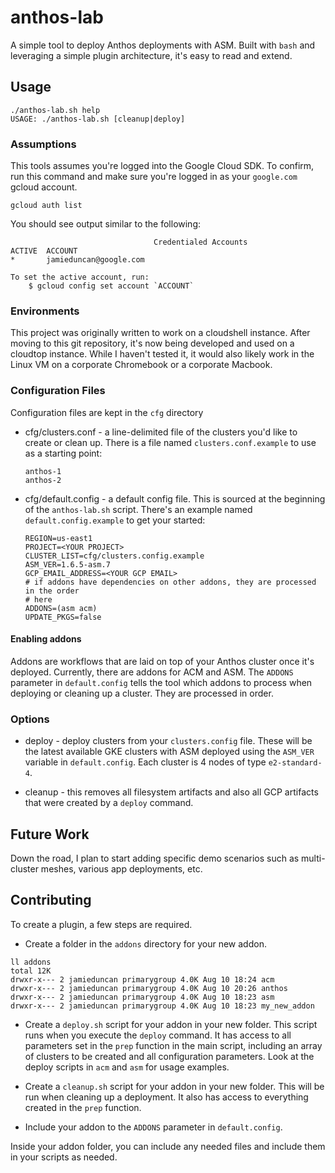 # anthos-lab

A simple tool to deploy Anthos deployments with ASM. Built with `bash` and
leveraging a simple plugin architecture, it's
easy to read and extend.

## Usage

```
./anthos-lab.sh help
USAGE: ./anthos-lab.sh [cleanup|deploy]

```

### Assumptions 

This tools assumes you're logged into the Google Cloud SDK. To confirm, run this
command and make sure you're logged in as your `google.com` gcloud account. 

```
gcloud auth list
```

You should see output similar to the following: 

```
                                Credentialed Accounts
ACTIVE  ACCOUNT
*       jamieduncan@google.com

To set the active account, run:
    $ gcloud config set account `ACCOUNT`

```

### Environments

This project was originally written to work on a cloudshell instance. After moving to
this git repository, it's now being developed and used on a cloudtop instance.
While I haven't tested it, it would also likely work in the Linux VM on a
corporate Chromebook or a corporate Macbook.

### Configuration Files

Configuration files are kept in the `cfg` directory

* cfg/clusters.conf - a line-delimited file of the clusters you'd like to create or
  clean up. There is a file named `clusters.conf.example` to use as a starting point: 

  ```
  anthos-1
  anthos-2
  ```

* cfg/default.config - a default config file. This is sourced at the beginning of
  the `anthos-lab.sh` script. There's an example named `default.config.example`
  to get your started: 

  ```
  REGION=us-east1
  PROJECT=<YOUR PROJECT>
  CLUSTER_LIST=cfg/clusters.config.example
  ASM_VER=1.6.5-asm.7
  GCP_EMAIL_ADDRESS=<YOUR GCP EMAIL>
  # if addons have dependencies on other addons, they are processed in the order 
  # here
  ADDONS=(asm acm)
  UPDATE_PKGS=false
  ```

#### Enabling addons 

Addons are workflows that are laid on top of your Anthos cluster once it's
deployed. Currently, there are addons for ACM and ASM. The `ADDONS` parameter in
`default.config` tells the tool which addons to process when deploying or
cleaning up a cluster. They are processed in order.

### Options 

* deploy - deploy clusters from your `clusters.config` file. These will be the
  latest available GKE clusters with ASM deployed using the `ASM_VER` variable
  in `default.config`. Each cluster is 4 nodes of type `e2-standard-4`.

* cleanup - this removes all filesystem artifacts and also all GCP artifacts
  that were created by a `deploy` command.

## Future Work

Down the road, I plan to start adding specific demo scenarios such as
multi-cluster meshes, various app deployments, etc.

## Contributing

To create a plugin, a few steps are required. 

* Create a folder in the `addons` directory for your new addon. 

```
ll addons 
total 12K
drwxr-x--- 2 jamieduncan primarygroup 4.0K Aug 10 18:24 acm
drwxr-x--- 2 jamieduncan primarygroup 4.0K Aug 10 20:26 anthos
drwxr-x--- 2 jamieduncan primarygroup 4.0K Aug 10 18:23 asm
drwxr-x--- 2 jamieduncan primarygroup 4.0K Aug 10 18:23 my_new_addon
```

* Create a `deploy.sh` script for your addon in your new folder. This script
  runs when you execute the `deploy` command. It has access to all parameters set in the `prep` function in the main
  script, including an array of clusters to be created and all configuration
  parameters. Look at the deploy scripts in `acm` and `asm` for usage examples.

* Create a `cleanup.sh` script for your addon in your new folder. This will be
  run when cleaning up a deployment. It also has access to everything created in
  the `prep` function. 

* Include your addon to the `ADDONS` parameter in `default.config`.

Inside your addon folder, you can include any needed files and include them in
your scripts as needed.